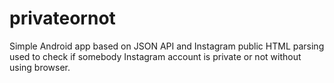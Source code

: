 # privateornot
Simple Android app based on JSON API and Instagram public HTML parsing used to check if somebody Instagram account is private or not without using browser.
